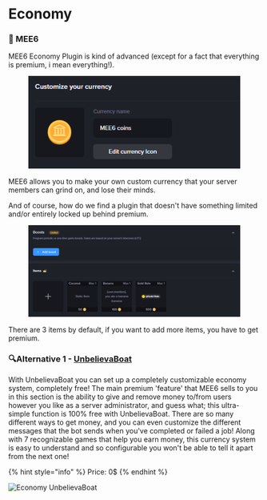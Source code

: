 # Economy

### 👑 MEE6

MEE6 Economy Plugin is kind of advanced (except for a fact that everything is premium, i mean everything!).

<figure><img src="../.gitbook/assets/image (1).png" alt=""><figcaption></figcaption></figure>

MEE6 allows you to make your own custom currency that your server members can grind on, and lose their minds.&#x20;

And of course, how do we find a plugin that doesn't have something limited and/or entirely locked up behind premium.

<figure><img src="../.gitbook/assets/image (1) (1).png" alt=""><figcaption></figcaption></figure>

There are 3 items by default, if you want to add more items, you have to get premium.&#x20;

### 🔍Alternative 1 - [UnbelievaBoat](https://unbelievaboat.com/)

With UnbelievaBoat you can set up a completely customizable economy system, completely free! The main premium 'feature' that MEE6 sells to you in this section is the ability to give and remove money to/from users however you like as a server administrator, and guess what; this ultra-simple function is 100% free with UnbelievaBoat. There are so many different ways to get money, and you can even customize the different messages that the bot sends when you've completed or failed a job! Along with 7 recognizable games that help you earn money, this currency system is easy to understand and so configurable you won't be able to tell it apart from the next one!

{% hint style="info" %}
Price: 0$
{% endhint %}

![Economy UnbelievaBoat](<../.gitbook/assets/image (6).png>)
